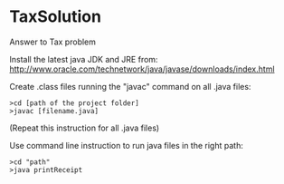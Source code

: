 # TaxSolution
Answer to Tax problem

Install the latest java JDK and JRE from:
http://www.oracle.com/technetwork/java/javase/downloads/index.html

Create .class files running the "javac" command on all .java files:
```
>cd [path of the project folder]
>javac [filename.java]
```
(Repeat this instruction for all .java files)

Use command line instruction to run java files in the right path:
```
>cd "path"
>java printReceipt
```
